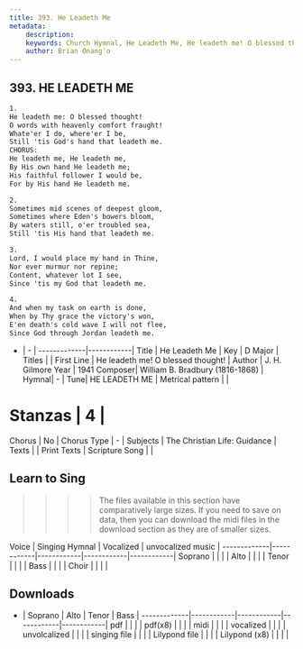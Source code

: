 ```yaml
---
title: 393. He Leadeth Me
metadata:
    description: 
    keywords: Church Hymnal, He Leadeth Me, He leadeth me! O blessed thought!, 
    author: Brian Onang'o
---
```



## 393. HE LEADETH ME

```txt
1.
He leadeth me: O blessed thought! 
O words with heavenly comfort fraught! 
Whate'er I do, where'er I be,
Still 'tis God's hand that leadeth me.
CHORUS:
He leadeth me, He leadeth me, 
By His own hand He leadeth me; 
His faithful follower I would be, 
For by His hand He leadeth me.

2.
Sometimes mid scenes of deepest gloom, 
Sometimes where Eden's bowers bloom,
By waters still, o'er troubled sea,
Still 'tis His hand that leadeth me.

3.
Lord, I would place my hand in Thine, 
Nor ever murmur nor repine; 
Content, whatever lot I see, 
Since 'tis my God that leadeth me.

4.
And when my task on earth is done, 
When by Thy grace the victory's won,
E'en death's cold wave I will not flee,
Since God through Jordan leadeth me. 
```

- |   -  |
-------------|------------|
Title | He Leadeth Me |
Key | D Major |
Titles |  |
First Line | He leadeth me! O blessed thought! |
Author | J. H. Gilmore
Year | 1941
Composer| William B. Bradbury (1816-1868) |
Hymnal|  - |
Tune| HE LEADETH ME |
Metrical pattern | |
# Stanzas | 4 |
Chorus | No |
Chorus Type | - |
Subjects | The Christian Life: Guidance |
Texts |  |
Print Texts | 
Scripture Song |  |
  
## Learn to Sing

>>>> The files available in this section have comparatively large sizes. If you need to save on data, then you can download the midi files in the download section as they are of smaller sizes.

Voice |  Singing Hymnal | Vocalized | unvocalized music |
-------------|------------|------------|------------|------------|
Soprano | | | |
Alto | | | |
Tenor | | | |
Bass | | | |
Choir | | | |

## Downloads

- |  Soprano | Alto | Tenor | Bass |
-------------|------------|------------|------------|------------|
pdf | | | |
pdf(x8) | | | |
midi | | | |
vocalized | | | |
unvolcalized | | | |
singing file | | | |
Lilypond file | | | |
Lilypond (x8) | | | |
  